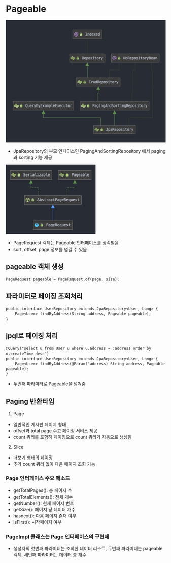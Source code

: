 # Pageable
![](../img/jpa-repository.png)
- JpaRepository의 부모 인페이스인 PagingAndSortingRepository 에서 paging과 sorting 기능 제공


![](../img/page-request.png)
- PageRequest 객체는 Pageable 인터페이스를 상속받음
- sort, offset, page 정보를 넘길 수 있음

## pageable 객체 생성
````
PageRequest pageable = PageRequest.of(page, size);
````
## 파라미터로 페이징 조회처리
````
public interface UserRepository extends JpaRepository<User, Long> {
    Page<User> findByAddress(String address, Pageable pageable);
}
````
## jpql로 페이징 처리
````
@Query("select u from User u where u.address = :address order by u.createTime desc") 
public interface UserRepository extends JpaRepository<User, Long> {
    Page<User> findByAddress(@Param("address) String address, Pageable pageable);
}
````
- 두번째 파라미터로 Pageable을 넘겨줌

## Paging 반환타입
1. Page<T>
- 일반적인 게시판 페이지 형태
- offset과 total page 수고 페이징 서비스 제공
- count 쿼리를 포함하 페이징으로 count 쿼리가 자동으로 생성됨
2. Slice<t>
- 더보기 형태의 페이징
- 추가 count 쿼리 없이 다음 페이지 조회 가능

### Page<T> 인터페이스 주요 메소드
- getTotalPages(): 총 페이지 수
- getTotalElements(): 전체 개수
- getNumber(): 현재 페이지 번호
- getSize(): 페이지 당 데이터 개수
- hasnext(): 다음 페이지 존재 여부
- isFirst(): 시작페이지 여부

### PageImpl 클래스는 Page<T> 인터페이스의 구현체
- 생성자의 첫번째 파라미터는 조회한 데이터 리스트, 두번째 파라미터는 pageable 객체, 세번째 파라미터는 데이터 총 개수